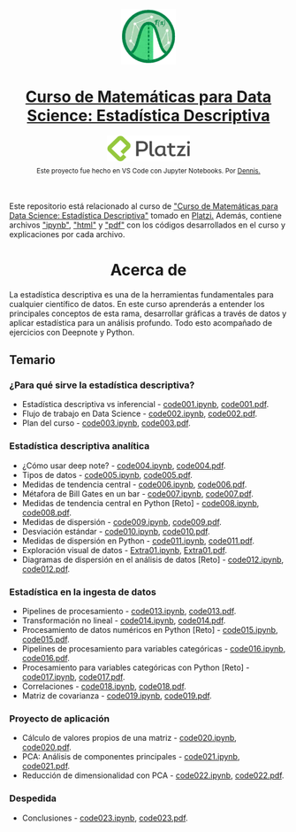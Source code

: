 <p align="center"><a href="https://platzi.com/cursos/estadistica-descriptiva/"><img src="codes/images/logo.png" alt="MarkText" width="100" height="100"></p>

<h1 align="center"><a href="https://platzi.com/cursos/estadistica-descriptiva/">Curso de Matemáticas para Data Science: Estadística Descriptiva</a></h1>

<div align="center">
  <a href="https://platzi.com">
    <img src="codes/images/platzi.png" width="150" height="47" alt="Platzi">
  </a>
</div>

<div align="center">
  <sub>Este proyecto fue hecho en VS Code con Jupyter Notebooks. Por
    <a href="https://github.com/DensLopez">Dennis.</a>
  </sub>
</div>
<br />
<br />

Este repositorio está relacionado al curso de <a href="https://platzi.com/cursos/estadistica-descriptiva/">"Curso de Matemáticas para Data Science: Estadística Descriptiva"</a> tomado en <a href="https://platzi.com">Platzi.</a> Además, contiene archivos ["ipynb"](codes), ["html"](codes/html/) y ["pdf"](codes/pdfs/) con los códigos desarrollados en el curso y explicaciones por cada archivo.
<br />

<h1 align="center">Acerca de </h1>
La estadística descriptiva es una de la herramientas fundamentales para cualquier científico de datos. En este curso aprenderás a entender los principales conceptos de esta rama, desarrollar gráficas a través de datos y aplicar estadística para un análisis profundo. Todo esto acompañado de ejercicios con Deepnote y Python.

<br />

## Temario

### ¿Para qué sirve la estadística descriptiva?

- Estadística descriptiva vs inferencial - [code001.ipynb](codes/code001.ipynb), [code001.pdf](codes/pdfs/code001.pdf).
- Flujo de trabajo en Data Science - [code002.ipynb](codes/code002.ipynb), [code002.pdf](codes/pdfs/code002.pdf).
- Plan del curso - [code003.ipynb](codes/code003.ipynb), [code003.pdf](codes/pdfs/code003.pdf).

### Estadística descriptiva analítica

- ¿Cómo usar deep note? - [code004.ipynb](codes/code004.ipynb), [code004.pdf](codes/pdfs/code004.pdf).
- Tipos de datos - [code005.ipynb](codes/code005.ipynb), [code005.pdf](codes/pdfs/code005.pdf).
- Medidas de tendencia central - [code006.ipynb](codes/code006.ipynb), [code006.pdf](codes/pdfs/code006.pdf).
- Métafora de Bill Gates en un bar - [code007.ipynb](codes/code007.ipynb), [code007.pdf](codes/pdfs/code007.pdf).
- Medidas de tendencia central en Python [Reto] - [code008.ipynb](codes/code008.ipynb), [code008.pdf](codes/pdfs/code008.pdf).
- Medidas de dispersión - [code009.ipynb](codes/code009.ipynb), [code009.pdf](codes/pdfs/code009.pdf).
- Desviación estándar - [code010.ipynb](codes/code010.ipynb), [code010.pdf](codes/pdfs/code010.pdf).
- Medidas de dispersión en Python - [code011.ipynb](codes/code011.ipynb), [code011.pdf](codes/pdfs/code011.pdf).
- Exploración visual de datos - [Extra01.ipynb](codes/Extra01.ipynb), [Extra01.pdf](codes/pdfs/Extra01.pdf).
- Diagramas de dispersión en el análisis de datos [Reto] - [code012.ipynb](codes/code012.ipynb), [code012.pdf](codes/pdfs/code012.pdf).

### Estadística en la ingesta de datos

- Pipelines de procesamiento - [code013.ipynb](codes/code013.ipynb), [code013.pdf](codes/pdfs/code013.pdf).
- Transformación no lineal - [code014.ipynb](codes/code014.ipynb), [code014.pdf](codes/pdfs/code014.pdf).
- Procesamiento de datos numéricos en Python [Reto] - [code015.ipynb](codes/code015.ipynb), [code015.pdf](codes/pdfs/code015.pdf).
- Pipelines de procesamiento para variables categóricas - [code016.ipynb](codes/code016.ipynb), [code016.pdf](codes/pdfs/code016.pdf).
- Procesamiento para variables categóricas con Python [Reto] - [code017.ipynb](codes/code017.ipynb), [code017.pdf](codes/pdfs/code017.pdf).
- Correlaciones - [code018.ipynb](codes/code018.ipynb), [code018.pdf](codes/pdfs/code018.pdf).
- Matriz de covarianza - [code019.ipynb](codes/code019.ipynb), [code019.pdf](codes/pdfs/code019.pdf).

### Proyecto de aplicación

- Cálculo de valores propios de una matriz - [code020.ipynb](codes/code020.ipynb), [code020.pdf](codes/pdfs/code020.pdf).
- PCA: Análisis de componentes principales - [code021.ipynb](codes/code021.ipynb), [code021.pdf](codes/pdfs/code021.pdf).
- Reducción de dimensionalidad con PCA - [code022.ipynb](codes/code022.ipynb), [code022.pdf](codes/pdfs/code022.pdf).

### Despedida

- Conclusiones - [code023.ipynb](codes/code023.ipynb), [code023.pdf](codes/pdfs/code023.pdf).
  
  <br />
